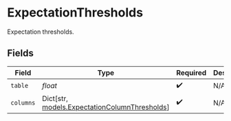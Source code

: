 # ExpectationThresholds

Expectation thresholds.


## Fields

| Field                                                                                     | Type                                                                                      | Required                                                                                  | Description                                                                               |
| ----------------------------------------------------------------------------------------- | ----------------------------------------------------------------------------------------- | ----------------------------------------------------------------------------------------- | ----------------------------------------------------------------------------------------- |
| `table`                                                                                   | *float*                                                                                   | :heavy_check_mark:                                                                        | N/A                                                                                       |
| `columns`                                                                                 | Dict[str, [models.ExpectationColumnThresholds](../models/expectationcolumnthresholds.md)] | :heavy_check_mark:                                                                        | N/A                                                                                       |